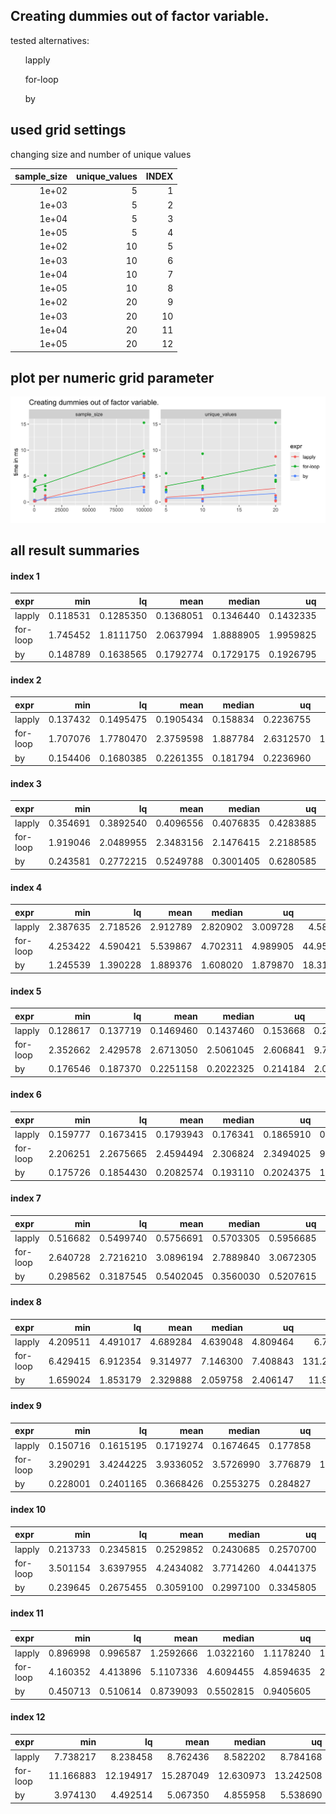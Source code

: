 ## Creating dummies out of factor variable.



tested alternatives:

<ul>
lapply</ul><ul>for-loop</ul><ul>by
</ul>


## used grid settings 

changing size and number of unique values


| sample_size| unique_values| INDEX|
|-----------:|-------------:|-----:|
|       1e+02|             5|     1|
|       1e+03|             5|     2|
|       1e+04|             5|     3|
|       1e+05|             5|     4|
|       1e+02|            10|     5|
|       1e+03|            10|     6|
|       1e+04|            10|     7|
|       1e+05|            10|     8|
|       1e+02|            20|     9|
|       1e+03|            20|    10|
|       1e+04|            20|    11|
|       1e+05|            20|    12|


## plot per numeric grid parameter 

![](
benchmark_grid_num.png
)



##  all result summaries 

#### index 1

|expr     |      min|        lq|      mean|    median|        uq|      max| neval|
|:--------|--------:|---------:|---------:|---------:|---------:|--------:|-----:|
|lapply   | 0.118531| 0.1285350| 0.1368051| 0.1346440| 0.1432335| 0.177120|   100|
|for-loop | 1.745452| 1.8111750| 2.0637994| 1.8888905| 1.9959825| 9.035252|   100|
|by       | 0.148789| 0.1638565| 0.1792774| 0.1729175| 0.1926795| 0.238620|   100|


#### index 2

|expr     |      min|        lq|      mean|   median|        uq|       max| neval|
|:--------|--------:|---------:|---------:|--------:|---------:|---------:|-----:|
|lapply   | 0.137432| 0.1495475| 0.1905434| 0.158834| 0.2236755|  0.394666|   100|
|for-loop | 1.707076| 1.7780470| 2.3759598| 1.887784| 2.6312570| 10.472548|   100|
|by       | 0.154406| 0.1680385| 0.2261355| 0.181794| 0.2236960|  1.905352|   100|


#### index 3

|expr     |      min|        lq|      mean|    median|        uq|       max| neval|
|:--------|--------:|---------:|---------:|---------:|---------:|---------:|-----:|
|lapply   | 0.354691| 0.3892540| 0.4096556| 0.4076835| 0.4283885|  0.472648|   100|
|for-loop | 1.919046| 2.0489955| 2.3483156| 2.1476415| 2.2188585| 12.589296|   100|
|by       | 0.243581| 0.2772215| 0.5249788| 0.3001405| 0.6280585|  6.158118|   100|


#### index 4

|expr     |      min|       lq|     mean|   median|       uq|       max| neval|
|:--------|--------:|--------:|--------:|--------:|--------:|---------:|-----:|
|lapply   | 2.387635| 2.718526| 2.912789| 2.820902| 3.009728|  4.584907|   100|
|for-loop | 4.253422| 4.590421| 5.539867| 4.702311| 4.989905| 44.957607|   100|
|by       | 1.245539| 1.390228| 1.889376| 1.608020| 1.879870| 18.316381|   100|


#### index 5

|expr     |      min|       lq|      mean|    median|       uq|      max| neval|
|:--------|--------:|--------:|---------:|---------:|--------:|--------:|-----:|
|lapply   | 0.128617| 0.137719| 0.1469460| 0.1437460| 0.153668| 0.206107|   100|
|for-loop | 2.352662| 2.429578| 2.6713050| 2.5061045| 2.606841| 9.764478|   100|
|by       | 0.176546| 0.187370| 0.2251158| 0.2022325| 0.214184| 2.017200|   100|


#### index 6

|expr     |      min|        lq|      mean|   median|        uq|      max| neval|
|:--------|--------:|---------:|---------:|--------:|---------:|--------:|-----:|
|lapply   | 0.159777| 0.1673415| 0.1793943| 0.176341| 0.1865910| 0.317094|   100|
|for-loop | 2.206251| 2.2675665| 2.4594494| 2.306824| 2.3494025| 9.783625|   100|
|by       | 0.175726| 0.1854430| 0.2082574| 0.193110| 0.2024375| 1.487849|   100|


#### index 7

|expr     |      min|        lq|      mean|    median|        uq|       max| neval|
|:--------|--------:|---------:|---------:|---------:|---------:|---------:|-----:|
|lapply   | 0.516682| 0.5499740| 0.5756691| 0.5703305| 0.5956685|  0.654688|   100|
|for-loop | 2.640728| 2.7216210| 3.0896194| 2.7889840| 3.0672305| 14.638517|   100|
|by       | 0.298562| 0.3187545| 0.5402045| 0.3560030| 0.5207615|  2.137412|   100|


#### index 8

|expr     |      min|       lq|     mean|   median|       uq|        max| neval|
|:--------|--------:|--------:|--------:|--------:|--------:|----------:|-----:|
|lapply   | 4.209511| 4.491017| 4.689284| 4.639048| 4.809464|   6.709691|   100|
|for-loop | 6.429415| 6.912354| 9.314977| 7.146300| 7.408843| 131.232718|   100|
|by       | 1.659024| 1.853179| 2.329888| 2.059758| 2.406147|  11.929196|   100|


#### index 9

|expr     |      min|        lq|      mean|    median|       uq|       max| neval|
|:--------|--------:|---------:|---------:|---------:|--------:|---------:|-----:|
|lapply   | 0.150716| 0.1615195| 0.1719274| 0.1674645| 0.177858|  0.300079|   100|
|for-loop | 3.290291| 3.4244225| 3.9336052| 3.5726990| 3.776879| 14.009372|   100|
|by       | 0.228001| 0.2401165| 0.3668426| 0.2553275| 0.284827|  2.096617|   100|


#### index 10

|expr     |      min|        lq|      mean|    median|        uq|       max| neval|
|:--------|--------:|---------:|---------:|---------:|---------:|---------:|-----:|
|lapply   | 0.213733| 0.2345815| 0.2529852| 0.2430685| 0.2570700|  0.346368|   100|
|for-loop | 3.501154| 3.6397955| 4.2434082| 3.7714260| 4.0441375| 14.041721|   100|
|by       | 0.239645| 0.2675455| 0.3059100| 0.2997100| 0.3345805|  0.417257|   100|


#### index 11

|expr     |      min|       lq|      mean|    median|        uq|       max| neval|
|:--------|--------:|--------:|---------:|---------:|---------:|---------:|-----:|
|lapply   | 0.896998| 0.996587| 1.2592666| 1.0322160| 1.1178240| 18.045822|   100|
|for-loop | 4.160352| 4.413896| 5.1107336| 4.6094455| 4.8594635| 20.982037|   100|
|by       | 0.450713| 0.510614| 0.8739093| 0.5502815| 0.9405605|  5.532376|   100|


#### index 12

|expr     |       min|        lq|      mean|    median|        uq|       max| neval|
|:--------|---------:|---------:|---------:|---------:|---------:|---------:|-----:|
|lapply   |  7.738217|  8.238458|  8.762436|  8.582202|  8.784168| 13.819091|   100|
|for-loop | 11.166883| 12.194917| 15.287049| 12.630973| 13.242508| 74.442839|   100|
|by       |  3.974130|  4.492514|  5.067350|  4.855958|  5.538690|  8.417792|   100|


